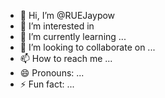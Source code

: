 - 👋 Hi, I’m @RUEJaypow
- 👀 I’m interested in 
- 🌱 I’m currently learning ...
- 💞️ I’m looking to collaborate on ...
- 📫 How to reach me ...
- 😄 Pronouns: ...
- ⚡ Fun fact: ...

<!---
RUEJaypow/RUEJaypow is a ✨ special ✨ repository because its `README.md` (this file) appears on your GitHub profile.
You can click the Preview link to take a look at your changes.
--->

